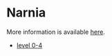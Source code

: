 # Narnia

More information is available [here](http://overthewire.org/wargames/narnia/).

* [level 0-4](narnia/narnia_0-4.md)
